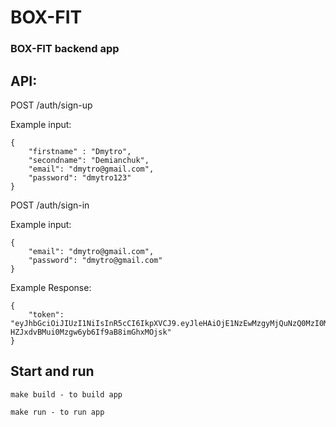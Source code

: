 # BOX-FIT 
### BOX-FIT backend app

## API:

POST /auth/sign-up

Example input:
```
{
	"firstname" : "Dmytro",
	"secondname": "Demianchuk",
	"email": "dmytro@gmail.com",
	"password": "dmytro123"
} 
```

POST /auth/sign-in

Example input:
```
{
	"email": "dmytro@gmail.com",
	"password": "dmytro@gmail.com"
} 
```

Example Response:

```
{
	"token": "eyJhbGciOiJIUzI1NiIsInR5cCI6IkpXVCJ9.eyJleHAiOjE1NzEwMzgyMjQuNzQ0MzI0MiwidXNlciI6eyJJRCI6IjAwMDAwMDAwMDAwMDAwMDAwMDAwMDAwMCIsIlVzZXJuYW1lIjoiemhhc2hrZXZ5Y2giLCJQYXNzd29yZCI6IjQyODYwMTc5ZmFiMTQ2YzZiZDAyNjlkMDViZTM0ZWNmYmY5Zjk3YjUifX0.3dsyKJQ-HZJxdvBMui0Mzgw6yb6If9aB8imGhxMOjsk"
} 
```

## Start and run
```
make build - to build app
```
```
make run - to run app
```


